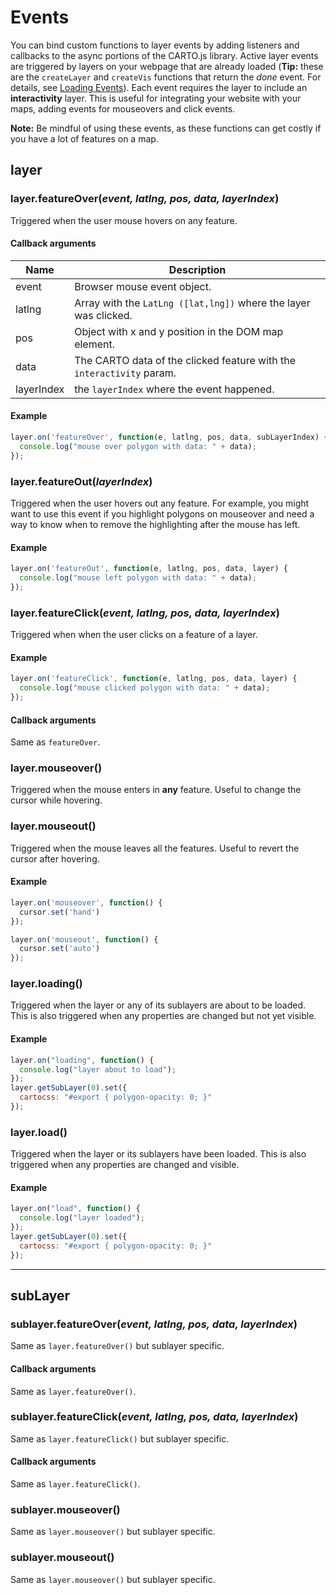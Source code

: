 # Events

You can bind custom functions to layer events by adding listeners and callbacks to the async portions of the CARTO.js library. Active layer events are triggered by layers on your webpage that are already loaded (**Tip:** these are the `createLayer` and `createVis` functions that return the _done_ event. For details, see [Loading Events](http://docs.carto.com/carto-engine/carto-js/getting-started/#loading-listener-events)). Each event requires the layer to include an **interactivity** layer. This is useful for integrating your website with your maps, adding events for mouseovers and click events. 

**Note:** Be mindful of using these events, as these functions can get costly if you have a lot of features on a map.

## layer

### layer.featureOver(_event, latlng, pos, data, layerIndex_)

Triggered when the user mouse hovers on any feature. 

#### Callback arguments

Name |Description
--- | ---
event | Browser mouse event object.
latlng | Array with the `LatLng ([lat,lng])` where the layer was clicked.
pos | Object with x and y position in the DOM map element.
data | The CARTO data of the clicked feature with the `interactivity` param.
layerIndex | the `layerIndex` where the event happened.

#### Example

```javascript
layer.on('featureOver', function(e, latlng, pos, data, subLayerIndex) {
  console.log("mouse over polygon with data: " + data);
});
```

### layer.featureOut(_layerIndex_)

Triggered when the user hovers out any feature. For example, you might want to use this event if you highlight polygons on mouseover and need a way to know when to remove the highlighting after the mouse has left.

#### Example 

```javascript
layer.on('featureOut', function(e, latlng, pos, data, layer) {
  console.log("mouse left polygon with data: " + data);
});
```

### layer.featureClick(_event, latlng, pos, data, layerIndex_)

Triggered when when the user clicks on a feature of a layer.

#### Example

```javascript
layer.on('featureClick', function(e, latlng, pos, data, layer) {
  console.log("mouse clicked polygon with data: " + data);
});
```

#### Callback arguments

Same as `featureOver`.

### layer.mouseover()

Triggered when the mouse enters in **any** feature. Useful to change the cursor while hovering.

### layer.mouseout()

Triggered when the mouse leaves all the features. Useful to revert the cursor after hovering.

#### Example

```javascript
layer.on('mouseover', function() {
  cursor.set('hand')
});

layer.on('mouseout', function() {
  cursor.set('auto')
});
```

### layer.loading()

Triggered when the layer or any of its sublayers are about to be loaded. This is also triggered when any properties are changed but not yet visible.

#### Example

```javascript
layer.on("loading", function() {
  console.log("layer about to load");
});
layer.getSubLayer(0).set({
  cartocss: "#export { polygon-opacity: 0; }"
});
```

### layer.load()

Triggered when the layer or its sublayers have been loaded. This is also triggered when any properties are changed and visible.

#### Example

```javascript
layer.on("load", function() {
  console.log("layer loaded");
});
layer.getSubLayer(0).set({
  cartocss: "#export { polygon-opacity: 0; }"
});
```

---

## subLayer

### sublayer.featureOver(_event, latlng, pos, data, layerIndex_)

Same as `layer.featureOver()` but sublayer specific.

#### Callback arguments

Same as `layer.featureOver()`.

### sublayer.featureClick(_event, latlng, pos, data, layerIndex_)

Same as `layer.featureClick()` but sublayer specific.

#### Callback arguments

Same as `layer.featureClick()`.

### sublayer.mouseover()

Same as `layer.mouseover()` but sublayer specific.

### sublayer.mouseout()

Same as `layer.mouseover()` but sublayer specific.
